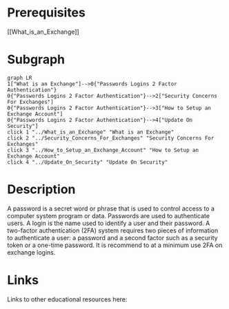 # Prerequisites
[[What_is_an_Exchange]]

# Subgraph

```mermaid
graph LR
1["What is an Exchange"]-->0{"Passwords Logins 2 Factor Authentication"}
0{"Passwords Logins 2 Factor Authentication"}-->2["Security Concerns For Exchanges"]
0{"Passwords Logins 2 Factor Authentication"}-->3["How to Setup an Exchange Account"]
0{"Passwords Logins 2 Factor Authentication"}-->4["Update On Security"]
click 1 "../What_is_an_Exchange" "What is an Exchange"
click 2 "../Security_Concerns_For_Exchanges" "Security Concerns For Exchanges"
click 3 "../How_to_Setup_an_Exchange_Account" "How to Setup an Exchange Account"
click 4 "../Update_On_Security" "Update On Security"
```



# Description
A password is a secret word or phrase that is used to control access to a computer system program or data. Passwords are used to authenticate users. A login is the name used to identify a user and their password. A two-factor authentication (2FA) system requires two pieces of information to authenticate a user: a password and a second factor such as a security token or a one-time password. It is recommend to at a minimum use 2FA on exchange logins. 

# Links
Links to other educational resources here:
